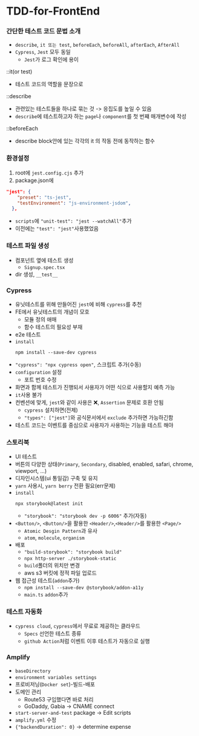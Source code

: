 # TDD-for-FrontEnd

### 간단한 테스트 코드 문법 소개

- `describe`, `it 또는 test`, `beforeEach`, `beforeAll`, `afterEach`, `AfterAll`
- `Cypress`, `Jest` 모두 동일
  - `Jest`가 로그 확인에 용이

::it(or test)

- 테스트 코드의 역할을 문장으로

::describe

- 관련있는 테스트들을 하나로 묶는 것 -> 응집도를 높일 수 있음
- `describe`에 테스트하고자 하는 `page`나 `component`를 첫 번쨰 매개변수에 작성

::beforeEach

- describe block안에 있는 각각의 it 의 작동 전에 동작하는 함수

### 환경설정

1. root에 `jest.config.cjs` 추가
2. package.json에

```json
"jest": {
    "preset": "ts-jest",
    "testEnvironment": "js-environment-jsdom",
  },
```

- `scripts`에 `"unit-test": "jest --watchAll"`추가
- 이전에는 `"test": "jest"`사용했었음

### 테스트 파일 생성

- 컴포넌트 옆에 테스트 생성
  - `Signup.spec.tsx`
- dir 생성, `__test__`

### Cypress

- 유닛테스트를 위해 만들어진 `jest`에 비해 `cypress`를 추천
- FE에서 유닛테스트의 개념이 모호
  - 모듈 정의 애매
  - 함수 테스트의 필요성 부재
- e2e 테스트
- `install`
  ```plain
  npm install --save-dev cypress
  ```
- `"cypress": "npx cypress open"`, 스크립트 추가(수동)
- `configuration` 설정
  - 포트 번호 수정
- 화면과 함께 테스트가 진행되서 사용자가 어떤 식으로 사용할지 예측 가능
- `it`사용 불가
- 컨벤션에 맞게, `jest`와 같이 사용은 ❌, `Assertion` 문제로 호환 안됨
  - `cypress` 설치하면(전제)
  - `"types": ["jest"]`와 공식문서에서 `exclude` 추가하면 가능하긴함
- 테스트 코드는 이벤트를 중심으로 사용자가 사용하는 기능을 테스트 해야

### 스토리북

- UI 테스트
- 버튼의 다양한 상태(`Primary`, `Secondary`, disabled, enabled, safari, chrome, viewport, ...)
- 디자인시스템(ui 통일감) 구축 및 유지
- `yarn` 사용시, `yarn berry` 전환 필요(err문제)
- `install`
  ```plain
  npx storybook@latest init
  ```
  - `"storybook": "storybook dev -p 6006"` 추가(자동)
- `<Button/>`, `<Button/>`을 활용한 `<Header/>`,`<Header/>`를 활용한 `<Page/>`
  - `Atomic Desgin Pattern`과 유사
  - `atom`, `molecule`, `organism`
- 배포
  - `"build-storybook": "storybook build"`
  - `npx http-server ./storybook-static`
  - `build`폴더의 위치만 변경
  - aws s3 버킷에 정적 파일 업로드
- 웹 접근성 테스트(`addon`추가)
  - `npm install --save-dev @storybook/addon-a11y`
  - `main.ts` `addon`추가

### 테스트 자동화

- `cypress cloud`, `cypress`에서 무료로 제공하는 클라우드
  - `Specs` 선언한 테스트 종류
  - `github Action`처럼 이벤트 이후 테스트가 자동으로 실행

### Amplify

- `baseDirectory`
- `environment variables settings`
- 프로비저닝(`Docker set`)-빌드-배포
- 도메인 관리
  - Route53 구입했다면 바로 처리
  - GoDaddy, Gabia -> CNAME connect
- `start-server-and-test` package -> Edit scripts
- `amplify.yml` 수정
- `{"backendDuration": 0}` -> determine expense
